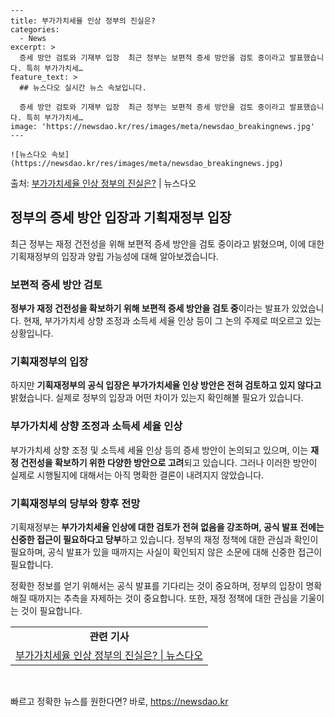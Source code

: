     ---
    title: 부가가치세율 인상 정부의 진실은?
    categories:
      - News
    excerpt: >
      증세 방안 검토와 기재부 입장  최근 정부는 보편적 증세 방안을 검토 중이라고 발표했습니다. 특히 부가가치세…
    feature_text: >
      ## 뉴스다오 실시간 뉴스 속보입니다.
    
      증세 방안 검토와 기재부 입장  최근 정부는 보편적 증세 방안을 검토 중이라고 발표했습니다. 특히 부가가치세…
    image: 'https://newsdao.kr/res/images/meta/newsdao_breakingnews.jpg'
    ---
    
    ![뉴스다오 속보](https://newsdao.kr/res/images/meta/newsdao_breakingnews.jpg)

<p>출처: <a href="https://newsdao.kr/4429" rel="dofollow">부가가치세율 인상 정부의 진실은?</a> | 뉴스다오</p>

<h2 data-ke-size="size26">정부의 증세 방안 입장과 기획재정부 입장</h2>
<p data-ke-size="size16">최근 정부는 재정 건전성을 위해 보편적 증세 방안을 검토 중이라고 밝혔으며, 이에 대한 기획재정부의 입장과 양립 가능성에 대해 알아보겠습니다.</p>

<h3>보편적 증세 방안 검토</h3>
<p data-ke-size="size16"><b>정부가 재정 건전성을 확보하기 위해 보편적 증세 방안을 검토 중</b>이라는 발표가 있었습니다. 현재, 부가가치세 상향 조정과 소득세 세율 인상 등이 그 논의 주제로 떠오르고 있는 상황입니다.</p>

<h3>기획재정부의 입장</h3>
<p data-ke-size="size16">하지만 <b>기획재정부의 공식 입장은 부가가치세율 인상 방안은 전혀 검토하고 있지 않다고</b> 밝혔습니다. 실제로 정부의 입장과 어떤 차이가 있는지 확인해볼 필요가 있습니다.</p>

<h3>부가가치세 상향 조정과 소득세 세율 인상</h3>
<p data-ke-size="size16">부가가치세 상향 조정 및 소득세 세율 인상 등의 증세 방안이 논의되고 있으며, 이는 <b>재정 건전성을 확보하기 위한 다양한 방안으로 고려</b>되고 있습니다. 그러나 이러한 방안이 실제로 시행될지에 대해서는 아직 명확한 결론이 내려지지 않았습니다.</p>

<h3>기획재정부의 당부와 향후 전망</h3>
<p data-ke-size="size16">기획재정부는 <b>부가가치세율 인상에 대한 검토가 전혀 없음을 강조하며, 공식 발표 전에는 신중한 접근이 필요하다고 당부</b>하고 있습니다. 정부의 재정 정책에 대한 관심과 확인이 필요하며, 공식 발표가 있을 때까지는 사실이 확인되지 않은 소문에 대해 신중한 접근이 필요합니다.</p>
<p data-ke-size="size16">정확한 정보를 얻기 위해서는 공식 발표를 기다리는 것이 중요하며, 정부의 입장이 명확해질 때까지는 추측을 자제하는 것이 중요합니다. 또한, 재정 정책에 대한 관심을 기울이는 것이 필요합니다.</p>

<table>
  <tr>
    <td style="text-align: center; height: 17px;"><b>관련 기사</b></td>
  </tr>
  <tr>
    <td style="text-align: center; height: 17px;"><a href="https://newsdao.kr/4429">부가가치세율 인상 정부의 진실은? | 뉴스다오</a></td>
  </tr>
</table>
<p data-ke-size="size16">&nbsp;</p> 

빠르고 정확한 뉴스를 원한다면? 바로, <a href="https://newsdao.kr" rel="dofollow">https://newsdao.kr</a>


    
